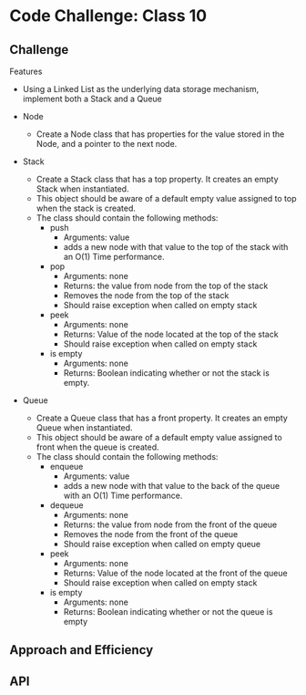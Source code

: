 # Code Challenge: Class 10

## Challenge

Features

- Using a Linked List as the underlying data storage mechanism, implement both a Stack and a Queue

- Node
  - Create a Node class that has properties for the value stored in the Node, and a pointer to the next node.
- Stack
  - Create a Stack class that has a top property. It creates an empty Stack when instantiated.
  - This object should be aware of a default empty value assigned to top when the stack is created.
  - The class should contain the following methods:
    - push
      - Arguments: value
      - adds a new node with that value to the top of the stack with an O(1) Time performance.
    - pop
      - Arguments: none
      - Returns: the value from node from the top of the stack
      - Removes the node from the top of the stack
      - Should raise exception when called on empty stack
    - peek
      - Arguments: none
      - Returns: Value of the node located at the top of the stack
      - Should raise exception when called on empty stack
    - is empty
      - Arguments: none
      - Returns: Boolean indicating whether or not the stack is empty.
- Queue
  - Create a Queue class that has a front property. It creates an empty Queue when instantiated.
  - This object should be aware of a default empty value assigned to front when the queue is created.
  - The class should contain the following methods:
    - enqueue
      - Arguments: value
      - adds a new node with that value to the back of the queue with an O(1) Time performance.
    - dequeue
      - Arguments: none
      - Returns: the value from node from the front of the queue
      - Removes the node from the front of the queue
      - Should raise exception when called on empty queue
    - peek
      - Arguments: none
      - Returns: Value of the node located at the front of the queue
      - Should raise exception when called on empty stack
    - is empty
      - Arguments: none
      - Returns: Boolean indicating whether or not the queue is empty

## Approach and Efficiency
<!-- What approach did you take? Why? What is the Big O space/time for this approach? -->

## API
<!-- Description of each method publicly available in your Stack and Queue -->
